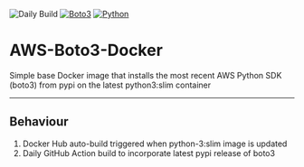 ![Daily Build](https://github.com/joshRooz/AWS-Boto3-Docker/workflows/Daily%20Build/badge.svg)
[![Boto3](https://img.shields.io/badge/boto3-1.17.15-informational.svg)](https://pypi.org/project/boto3/)
[![Python](https://img.shields.io/badge/python-3.9.2-informational.svg)](https://hub.docker.com/_/python)

# AWS-Boto3-Docker
Simple base Docker image that installs the most recent AWS Python SDK (boto3) from pypi on the latest python3:slim container

***
## Behaviour
1. Docker Hub auto-build triggered when python-3:slim image is updated
2. Daily GitHub Action build to incorporate latest pypi release of boto3

